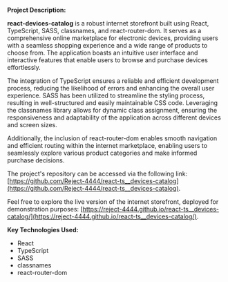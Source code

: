 **Project Description:**

**react-devices-catalog** is a robust internet storefront built using React, TypeScript, SASS, classnames, and react-router-dom. It serves as a comprehensive online marketplace for electronic devices, providing users with a seamless shopping experience and a wide range of products to choose from. The application boasts an intuitive user interface and interactive features that enable users to browse and purchase devices effortlessly.

The integration of TypeScript ensures a reliable and efficient development process, reducing the likelihood of errors and enhancing the overall user experience. SASS has been utilized to streamline the styling process, resulting in well-structured and easily maintainable CSS code. Leveraging the classnames library allows for dynamic class assignment, ensuring the responsiveness and adaptability of the application across different devices and screen sizes.

Additionally, the inclusion of react-router-dom enables smooth navigation and efficient routing within the internet marketplace, enabling users to seamlessly explore various product categories and make informed purchase decisions.

The project's repository can be accessed via the following link: [https://github.com/Reject-4444/react-ts__devices-catalog](https://github.com/Reject-4444/react-ts__devices-catalog).

Feel free to explore the live version of the internet storefront, deployed for demonstration purposes: [https://reject-4444.github.io/react-ts__devices-catalog/](https://reject-4444.github.io/react-ts__devices-catalog/).

**Key Technologies Used:**
- React
- TypeScript
- SASS
- classnames
- react-router-dom